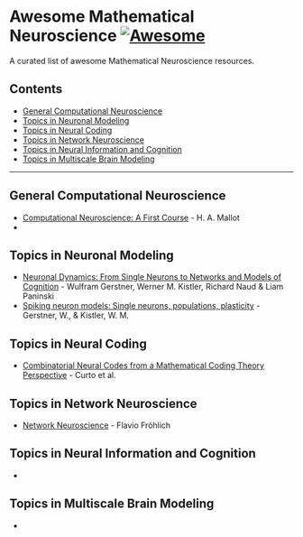 # Awesome Mathematical Neuroscience [![Awesome](https://awesome.re/badge.svg)](https://github.com/sindresorhus/awesome)

A curated list of awesome Mathematical Neuroscience resources.

## Contents

- [General Computational Neuroscience](#general-computational-neuroscience)
- [Topics in Neuronal Modeling](#topics-in-neuronal-modeling)
- [Topics in Neural Coding](#topics-in-neural-coding)
- [Topics in Network Neuroscience](#topics-in-network-neuroscience)
- [Topics in Neural Information and Cognition](#topics-in-neural-information-and-cognition)
- [Topics in Multiscale Brain Modeling](#topics-in-multiscale-brain-modeling)

<hr>

## General Computational Neuroscience

- [Computational Neuroscience: A First Course](https://students.aiu.edu/submissions/profiles/resources/onlineBook/q9C4X4_computational%20neuroscience.pdf) - H. A. Mallot
- []()


## Topics in Neuronal Modeling

- [Neuronal Dynamics: From Single Neurons to Networks and Models of Cognition](https://neuronaldynamics.epfl.ch/) - Wulfram Gerstner, Werner M. Kistler, Richard Naud & Liam Paninski
- [Spiking neuron models: Single neurons, populations, plasticity](https://www.cambridge.org/core/books/spiking-neuron-models/76A3FC77EC2D24CDD91E29EBB23ADB0B) - Gerstner, W., & Kistler, W. M.



## Topics in Neural Coding

- [Combinatorial Neural Codes from a Mathematical Coding Theory Perspective](https://digitalcommons.unl.edu/cgi/viewcontent.cgi?article=1061&context=mathfacpub) - Curto et al.


## Topics in Network Neuroscience

- [Network Neuroscience](https://www.amazon.com.br/Network-Neuroscience-English-Flavio-Fr%C3%B6hlich-ebook/dp/B01LWN9C1C) - Flavio Fröhlich



## Topics in Neural Information and Cognition

- []()

## Topics in Multiscale Brain Modeling

- []()
